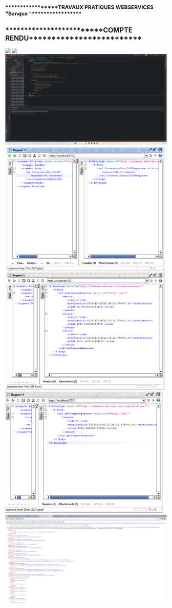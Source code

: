 <h3>*****************TRAVAUX PRATIQUES WEBSERVICES "Banque "*****************</h3>

<h2>*************************COMPTE RENDU*************************</h2>
<img src="captures/Capture d'écran 2023-12-25 213546.png">
<img src="captures/coté client.png">
<img src="captures/deploiement de WS.png">
<img src="captures/request ConversioEuroToDH.png">
<img src="captures/request getCompte.png">
<img src="captures/request listeCompte.png">
<img src="captures/WSDL.png">
